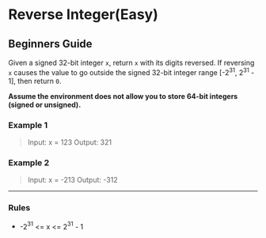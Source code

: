 # Reverse Integer(Easy)

## Beginners Guide

Given a signed 32-bit integer `x`, return `x` with its digits reversed. If reversing `x` causes the value to go outside the signed 32-bit integer range [-2$^{31}$, 2$^{31}$ - 1], then return `0`.

**Assume the environment does not allow you to store 64-bit integers (signed or unsigned).**

### Example 1

> Input: x = 123
Output: 321

### Example 2

> Input: x = -213
Output: -312

---

### Rules

* -2$^{31}$ <= x <= 2$^{31}$ - 1
